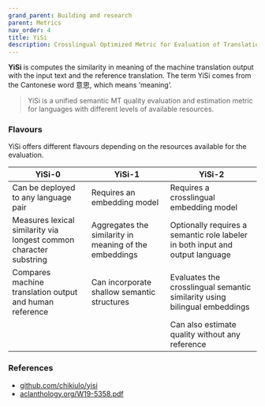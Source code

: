 ```yaml
---
grand_parent: Building and research
parent: Metrics
nav_order: 4
title: YiSi
description: Crosslingual Optimized Metric for Evaluation of Translation
---
```


**YiSi** is computes the similarity in meaning of the machine translation output with the input text and the reference translation.
The term YiSi comes from the Cantonese word 意思, which means ‘meaning’.

> YiSi is a unified semantic MT quality evaluation and estimation metric for languages with different levels of available resources.

### Flavours

YiSi offers different flavours depending on the resources available for the evaluation.

| YiSi-0 | YiSi-1 | YiSi-2 |
| --- | --- | --- |
| Can be deployed to any language pair | Requires an embedding model | Requires a crosslingual embedding model |
| Measures lexical similarity via longest common character substring | Aggregates the similarity in meaning of the embeddings | Optionally requires a semantic role labeler in both input and output language |
| Compares machine translation output and human reference | Can incorporate shallow semantic structures | Evaluates the crosslingual semantic similarity using bilingual embeddings |
| | | Can also estimate quality without any reference |


### References

- [github.com/chikiulo/yisi](https://github.com/chikiulo/yisi)
- [aclanthology.org/W19-5358.pdf](https://aclanthology.org/W19-5358.pdf)
